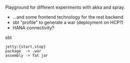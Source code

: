 Playground for different experiments with akka and spray.

- ...and some frontend technology for the rest backend
- sbt "profile" to generate a war (deployment on HCP?)
- HANA connectivity?


sbt

    jetty:{start,stop}
    package  -> .war
    assembly -> fat jar